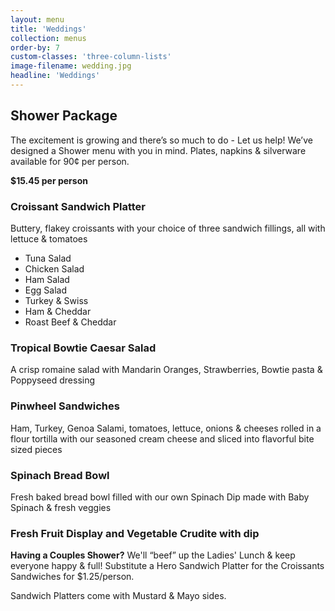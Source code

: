 ```yaml
---
layout: menu
title: 'Weddings'
collection: menus
order-by: 7
custom-classes: 'three-column-lists'
image-filename: wedding.jpg
headline: 'Weddings'
---
```


## Shower Package

The excitement is growing and there’s so much to do - Let us help! We’ve
designed a Shower menu with you in mind. Plates, napkins & silverware available
for 90¢ per person.

**\$15.45 per person**

### Croissant Sandwich Platter

Buttery, flakey croissants with your choice of three sandwich fillings, all with
lettuce & tomatoes

- Tuna Salad
- Chicken Salad
- Ham Salad
- Egg Salad
- Turkey & Swiss
- Ham & Cheddar
- Roast Beef & Cheddar

### Tropical Bowtie Caesar Salad

A crisp romaine salad with Mandarin Oranges, Strawberries, Bowtie pasta &
Poppyseed dressing

### Pinwheel Sandwiches

Ham, Turkey, Genoa Salami, tomatoes, lettuce, onions & cheeses rolled in a flour
tortilla with our seasoned cream cheese and sliced into flavorful bite sized
pieces

### Spinach Bread Bowl

Fresh baked bread bowl filled with our own Spinach Dip made with Baby Spinach &
fresh veggies

### Fresh Fruit Display and Vegetable Crudite with dip

**Having a Couples Shower?** We'll “beef” up the Ladies' Lunch & keep everyone
happy & full! Substitute a Hero Sandwich Platter for the Croissants Sandwiches
for \$1.25/person.

Sandwich Platters come with Mustard & Mayo sides.
